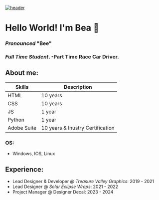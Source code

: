 

[![header](https://upload.wikimedia.org/wikipedia/commons/6/6a/BEA_text_logo_%281972%29.svg)](https://bsideportfolio.com)

# Hello World! I'm Bea 👋

### _Pronounced_ "Bee"
### *Full Time Student*. -Part Time Race Car Driver. 
##  About me: 



| Skills| Description |
| ----------- | ----------- |
| HTML | 10 years |
| CSS | 10 years |
| JS | 1 year |
| Python | 1 year |
| Adobe Suite | 10 years & Inustry Certification |

### OS:
- Windows, IOS, Linux


## Experience:
- Lead Designer & Developer @ _Treasure Valley Graphics_:  2019 - 2021
- Lead Designer @ _Solar Eclipse Wraps_: 2021 - 2022 
- Project Manager @ Designer Decal: 2023 - 2024 


<!--
**beasmith152/beasmith152** is a ✨ _special_ ✨ repository because its `README.md` (this file) appears on your GitHub profile.

Here are some ideas to get you started:

- 🔭 I’m currently working on ...
- 🌱 I’m currently learning ...
- 👯 I’m looking to collaborate on ...
- 🤔 I’m looking for help with ...
- 💬 Ask me about ...
- 📫 How to reach me: ...
- 😄 Pronouns: ...
- ⚡ Fun fact: ...
-->
